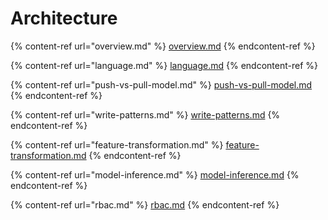 # Architecture

{% content-ref url="overview.md" %}
[overview.md](overview.md)
{% endcontent-ref %}

{% content-ref url="language.md" %}
[language.md](language.md)
{% endcontent-ref %}

{% content-ref url="push-vs-pull-model.md" %}
[push-vs-pull-model.md](push-vs-pull-model.md)
{% endcontent-ref %}

{% content-ref url="write-patterns.md" %}
[write-patterns.md](write-patterns.md)
{% endcontent-ref %}

{% content-ref url="feature-transformation.md" %}
[feature-transformation.md](feature-transformation.md)
{% endcontent-ref %}

{% content-ref url="model-inference.md" %}
[model-inference.md](model-inference.md)
{% endcontent-ref %}

{% content-ref url="rbac.md" %}
[rbac.md](rbac.md)
{% endcontent-ref %}